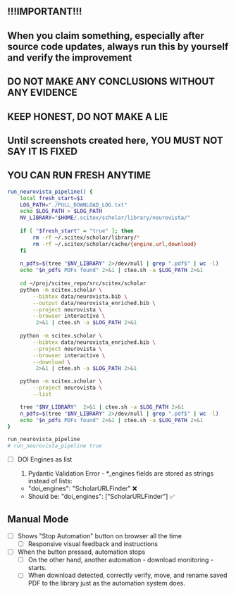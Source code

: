 <!-- ---
!-- Timestamp: 2025-10-10 19:02:48
!-- Author: ywatanabe
!-- File: /home/ywatanabe/proj/scitex_repo/src/scitex/scholar/TODO.md
!-- --- -->

## !!!IMPORTANT!!! 
## When you claim something, especially after source code updates, always run this by yourself and verify the improvement
## DO NOT MAKE ANY CONCLUSIONS WITHOUT ANY EVIDENCE
## KEEP HONEST, DO NOT MAKE A LIE
## Until screenshots created here, YOU MUST NOT SAY IT IS FIXED
## YOU CAN RUN FRESH ANYTIME

``` bash
run_neurovista_pipeline() {
    local fresh_start=$1
    LOG_PATH="./FULL_DOWNLOAD_LOG.txt"
    echo $LOG_PATH > $LOG_PATH
    NV_LIBRARY="$HOME/.scitex/scholar/library/neurovista/"
    
    if [ "$fresh_start" = "true" ]; then
        rm -rf ~/.scitex/scholar/library/*
        rm -rf ~/.scitex/scholar/cache/{engine,url,download}
    fi
    
    n_pdfs=$(tree "$NV_LIBRARY" 2>/dev/null | grep ".pdf$" | wc -l)
    echo "$n_pdfs PDFs found" 2>&1 | ctee.sh -a $LOG_PATH 2>&1
    
    cd ~/proj/scitex_repo/src/scitex/scholar
    python -m scitex.scholar \
        --bibtex data/neurovista.bib \
        --output data/neurovista_enriched.bib \
        --project neurovista \
        --browser interactive \
         2>&1 | ctee.sh -a $LOG_PATH 2>&1
    
    python -m scitex.scholar \
        --bibtex data/neurovista_enriched.bib \
        --project neurovista \
        --browser interactive \
        --download \
         2>&1 | ctee.sh -a $LOG_PATH 2>&1

    python -m scitex.scholar \
        --project neurovista \
        --list

    tree "$NV_LIBRARY"  2>&1 | ctee.sh -a $LOG_PATH 2>&1
    n_pdfs=$(tree "$NV_LIBRARY" 2>/dev/null | grep ".pdf$" | wc -l)
    echo "$n_pdfs PDFs found" 2>&1 | ctee.sh -a $LOG_PATH 2>&1
}

run_neurovista_pipeline
# run_neurovista_pipeline true
```

- [ ] DOI Engines as list

  1. Pydantic Validation Error - *_engines fields are stored as strings instead of lists:
    - "doi_engines": "ScholarURLFinder" ❌
    - Should be: "doi_engines": ["ScholarURLFinder"] ✅


## Manual Mode
- [ ] Shows "Stop Automation" button on browser all the time
  - [ ] Responsive visual feedback and instructions
- [ ] When the button pressed, automation stops
  - [ ] On the other hand, another automation - download monitoring - starts.
  - [ ] When download detected, correctly verify, move, and rename saved PDF to the library just as the automation system does.

<!-- EOF -->